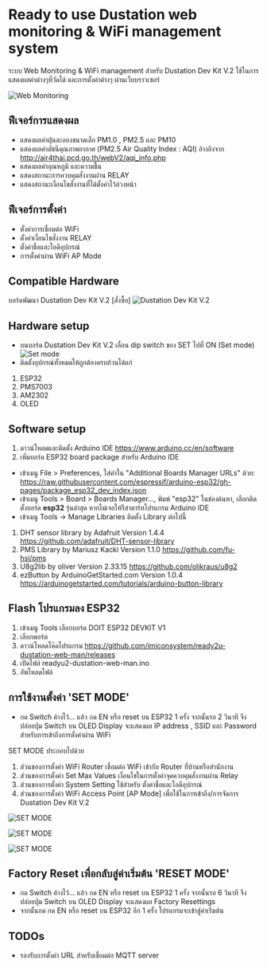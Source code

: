 # Ready to use Dustation web monitoring & WiFi management system

ระบบ Web Monitoring & WiFi management สำหรับ Dustation Dev Kit V.2 ใช้ในการแสดงผลค่าต่างๆที่วัดได้ และการตั้งค่าต่างๆ ผ่านเว็บบราวเซอร์

![Web Monitoring](https://github.com/imiconsystem/ready2u-dustation-web-man/blob/b7508535267f3c21c48bd1a8b9a6dfdcc2f51ac2/images/143814-1.jpg)


## ฟีเจอร์การแสดงผล
- แสดงผลค่าฝุ่นละอองขนาดเล็ก PM1.0 , PM2.5 และ PM10
- แสดงผลค่าดัชนีคุณภาพอากาศ (PM2.5 Air Quality Index : AQI) อ้างอิงจาก http://air4thai.pcd.go.th/webV2/aqi_info.php
- แสดงผลค่าอุณหภูมิ และความชื้น
- แสดงสถานะการควบคุมสั่งงานผ่าน RELAY
- แสดงสถานะเงื่อนไขสั่งงานที่ได้ตั้งค่าไว้ล่วงหน้า

## ฟีเจอร์การตั้งค่า
- ตั้งค่าการเชื่อมต่อ WiFi
- ตั้งค่าเงื่อนไขสั่งงาน RELAY
- ตั้งค่าชื่อและไอดีอุปกรณ์
- การตั้งค่าผ่าน WiFi AP Mode

## Compatible Hardware
บอร์ดพัฒนา Dustation Dev Kit V.2 [สั่งซื้อ]
![Dustation Dev Kit V.2](https://github.com/imiconsystem/ready2u-dustation-web-man/blob/694120d0fe497af0d9d4f870288c20bf4b264d62/images/20220909_152200.jpg)

## Hardware setup
- บนบอร์ด Dustation Dev Kit V.2 เลื่อน dip switch ของ SET ไปที่ ON (Set mode)
![Set mode](https://github.com/imiconsystem/ready2u-dustation-web-man/blob/a418ae1c30acb8eda29e7d59d3fbe9fe521b0a15/images/pms-set.jpg)
- ติดตั้งอุปกรณ์ทั้งหมดให้ถูกต้องครบถ้วนได้แก่
1. ESP32
2. PMS7003
3. AM2302
4. OLED


## Software setup
1. ดาวน์โหลดและติดตั้ง Arduino IDE https://www.arduino.cc/en/software
2. เพิ่มบอร์ด ESP32 board package สำหรับ Arduino IDE
- เข้าเมนู File > Preferences, ใส่ค่าใน "Additional Boards Manager URLs" ด้วย: https://raw.githubusercontent.com/espressif/arduino-esp32/gh-pages/package_esp32_dev_index.json
- เข้าเมนู Tools > Board > Boards Manager..., พิมพ์ "esp32" ในช่องค้นหา, เลือกติดตั้งบอร์ด ****esp32**** รุ่นล่าสุด หากไม่เจอให้รีสาตาร์ทโปรแกรม Arduino IDE
- เข้าเมนู Tools -> Manage Libraries ติดตั้ง Library ต่อไปนี้
1. DHT sensor library by Adafruit Version 1.4.4 https://github.com/adafruit/DHT-sensor-library
2. PMS Library by Mariusz Kacki Version 1.1.0 https://github.com/fu-hsi/pms
3. U8g2lib by oliver Version 2.33.15 https://github.com/olikraus/u8g2
4. ezButton by ArduinoGetStarted.com Version 1.0.4 https://arduinogetstarted.com/tutorials/arduino-button-library

## Flash โปรแกรมลง ESP32
1. เข้าเมนู Tools เลือกบอร์ด DOIT ESP32 DEVKIT V1
2. เลือกพอร์ต
3. ดาวน์โหลดโค๊ดโปรแกรม https://github.com/imiconsystem/ready2u-dustation-web-man/releases
4. เปิดไฟล์ readyu2-dustation-web-man.ino
5. อัพโหลดไฟล์


## การใช้งานตั้งค่า 'SET MODE' 
- กด Switch ค้างไว้… แล้ว กด EN หรือ reset บน ESP32 1 ครั้ง จากนั้นรอ 2 วินาที จึงปล่อยปุ่ม Switch บน OLED Display จะแสดงผล IP address , SSID และ Password สำหรับการเข้าถึงการตั้งค่าผ่าน WiFi

SET MODE ประกอบไปด้วย

1. ส่วนของการตั้งค่า WiFi Router เชื่อมต่อ WiFi เข้ากับ Router ที่บ้านหรือสำนักงาน
2. ส่วนของการตั้งค่า Set Max Values เงื่อนไขในการตั้งค่าจุดควบคุมสั่งงานผ่าน Relay
3. ส่วนของการตั้งค่า System Setting ใช้สำหรับ ตั้งค่าชื่อและไอดีอุปกรณ์
4. ส่วนของการตั้งค่า WiFi Access Point [AP Mode] เพื่อใช้ในการเข้าถึง/การจัดการ Dustation Dev Kit V.2

![SET MODE](https://github.com/imiconsystem/ready2u-dustation-web-man/blob/b7508535267f3c21c48bd1a8b9a6dfdcc2f51ac2/images/143818-1.jpg)

![SET MODE](https://github.com/imiconsystem/ready2u-dustation-web-man/blob/b7508535267f3c21c48bd1a8b9a6dfdcc2f51ac2/images/143819-1.jpg)

![SET MODE](https://github.com/imiconsystem/ready2u-dustation-web-man/blob/b7508535267f3c21c48bd1a8b9a6dfdcc2f51ac2/images/143820-1.jpg)

## Factory Reset เพื่อกลับสู่ค่าเริ่มต้น 'RESET MODE'

- กด Switch ค้างไว้… แล้ว กด EN หรือ reset บน ESP32 1 ครั้ง จากนั้นรอ 6 วินาที จึงปล่อยปุ่ม Switch บน OLED Display จะแสดงผล Factory Resettings
- จากนั้นกด กด EN หรือ reset บน ESP32 อีก 1 ครั้ง โปรแกรมจะเข้าสู่ค่าเริ่มต้น

## TODOs
- รองรับการตั้งค่า URL สำหรับเชื่อมต่อ MQTT server